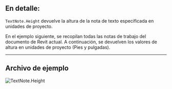 ## En detalle:
`TextNote.Height` devuelve la altura de la nota de texto especificada en unidades de proyecto.

En el ejemplo siguiente, se recopilan todas las notas de trabajo del documento de Revit actual. A continuación, se devuelven los valores de altura en unidades de proyecto (Pies y pulgadas).

___
## Archivo de ejemplo

![TextNote.Height](./Revit.Elements.TextNote.Height_img.jpg)
